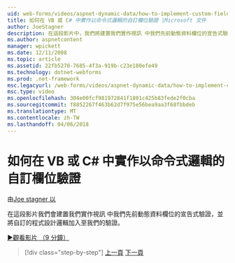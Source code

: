 ```yaml
---
uid: web-forms/videos/aspnet-dynamic-data/how-to-implement-custom-field-validation-with-imperative-logic-in-vb-or-c
title: 如何在 VB 或 C# 中實作以命令式邏輯的自訂欄位驗證 |Microsoft 文件
author: JoeStagner
description: 在這段影片中，我們將建置我們實作視訊 中我們先前動態資料欄位的宣告式驗證和將自訂的程式設計邏輯加入至我們 val...
ms.author: aspnetcontent
manager: wpickett
ms.date: 12/11/2008
ms.topic: article
ms.assetid: 22fb5270-7685-4f3a-919b-c23e180efe49
ms.technology: dotnet-webforms
ms.prod: .net-framework
msc.legacyurl: /web-forms/videos/aspnet-dynamic-data/how-to-implement-custom-field-validation-with-imperative-logic-in-vb-or-c
msc.type: video
ms.openlocfilehash: 304e00fcf981972841f1801c425b83fede2f0cba
ms.sourcegitcommit: f8852267f463b62d7f975e56bea9aa3f68fbbdeb
ms.translationtype: MT
ms.contentlocale: zh-TW
ms.lasthandoff: 04/06/2018
---
```

<a name="how-to-implement-custom-field-validation-with-imperative-logic-in-vb-or-c"></a>如何在 VB 或 C# 中實作以命令式邏輯的自訂欄位驗證
====================
由[Joe stagner 以](https://github.com/JoeStagner)

在這段影片我們會建置我們實作視訊 中我們先前動態資料欄位的宣告式驗證，並將自訂的程式設計邏輯加入至我們的驗證。

[&#9654;觀看影片 （9 分鐘）](https://channel9.msdn.com/Blogs/ASP-NET-Site-Videos/how-to-implement-custom-field-validation-with-imperative-logic-in-vb-or-c)

> [!div class="step-by-step"]
> [上一頁](how-to-use-attribute-validation-in-aspnet-dynamic-data-applications.md)
> [下一頁](how-to-remove-columns-from-your-dynamicdata-data-grids.md)
